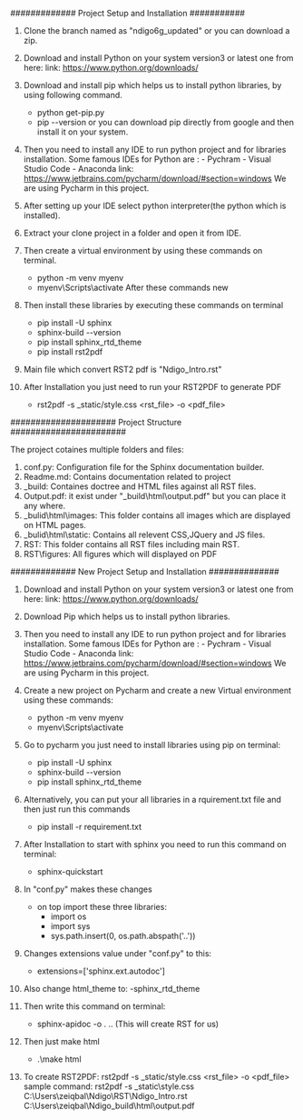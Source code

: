 #############   Project Setup and Installation  ###########


1. Clone the branch named as "ndigo6g_updated" or you can download a zip.
2. Download and install Python on your system version3 or latest one from here:
   link: https://www.python.org/downloads/
3. Download and install pip which helps us to install python libraries, by using following command. 
   - python get-pip.py
   - pip --version
   or you can download pip directly from google and then install it on your system.
4. Then you need to install any IDE to run python project and for libraries installation.
   Some famous IDEs for Python are :
           - Pychram
           - Visual Studio Code
           - Anaconda
   link: https://www.jetbrains.com/pycharm/download/#section=windows
   We are using Pycharm in this project.
5. After setting up your IDE select python interpreter(the python which is installed). 
6. Extract your clone project in a folder and open it from IDE. 
7. Then create a virtual environment by using these commands on terminal.
   - python -m venv myenv
   - myenv\Scripts\activate
   After these commands new 
   
8. Then install these libraries by executing these commands on terminal
   - pip install -U sphinx
   - sphinx-build --version
   - pip install sphinx_rtd_theme
   - pip install rst2pdf
9. Main file which convert RST2 pdf is "Ndigo_Intro.rst"

10. After Installation you just need to run your RST2PDF to generate PDF
    - rst2pdf  -s _static/style.css <rst_file> -o <pdf_file>





#####################   Project Structure #######################


The project cotaines multiple folders and files:
1. conf.py: Configuration file for the Sphinx documentation builder.
2. Readme.md: Contains documentation related to project
3. _build: Containes doctree and HTML files against all RST files.
4. Output.pdf: it exist under "\_build\html\output.pdf" but you can place it any where.
5. _bulid\html\images: This folder contains all images which are displayed on HTML pages.
6. _bulid\html\static: Contains all relevent CSS,JQuery and JS files.
7. RST: This folder contains all RST files including main RST.
8. RST\figures: All figures which will displayed on PDF





#############   New Project Setup and Installation ##############


1. Download and install Python on your system version3 or latest one from here:
   link: https://www.python.org/downloads/
2. Download Pip which helps us to install python libraries.
3. Then you need to install any IDE to run python project and for libraries installation.
   Some famous IDEs for Python are :
           - Pychram
           - Visual Studio Code
           - Anaconda
   link: https://www.jetbrains.com/pycharm/download/#section=windows
   We are using Pycharm in this project.
4. Create a new project on Pycharm and create a new Virtual environment using these commands:
   - python -m venv myenv
   - myenv\Scripts\activate
   
5. Go to pycharm you just need to install libraries using pip on terminal:
    - pip install -U sphinx
    - sphinx-build --version
    - pip install sphinx_rtd_theme
6. Alternatively, you can put your all libraries in a rquirement.txt file and then just run this commands
   - pip install -r requirement.txt
    
    
7. After Installation to start with sphinx you need to run this command on terminal:
    - sphinx-quickstart

8. In "conf.py"  makes these changes
    - on top import these three libraries:
        - import os
        - import sys
        - sys.path.insert(0, os.path.abspath('..'))

9. Changes extensions value under "conf.py" to this:
    - extensions=['sphinx.ext.autodoc'] 

10. Also change html_theme to:
    -sphinx_rtd_theme


11. Then write this command on terminal:
    - sphinx-apidoc -o . .. (This will create RST for us)

12. Then just make html
    - .\make html

13. To create RST2PDF:
    rst2pdf  -s _static/style.css <rst_file> -o <pdf_file>
    sample command: rst2pdf -s _static\style.css  C:\Users\zeiqbal\Ndigo\RST\Ndigo_Intro.rst C:\Users\zeiqbal\Ndigo\_build\html\output.pdf




 









